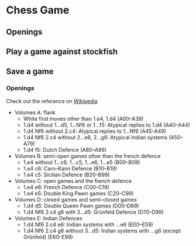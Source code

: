 # Chess Game


## Openings

## Play a game against stockfish

## Save a game

### Openings

Check out the referance on [Wikipedia](https://en.wikipedia.org/wiki/Encyclopaedia_of_Chess_Openings) 

- Volumes A: flank
  - White first moves other than 1.e4, 1.d4 (A00–A39)
  - 1.d4 without 1...d5, 1...Nf6 or 1...f5: Atypical replies to 1.d4 (A40–A44)
  - 1.d4 Nf6 without 2.c4: Atypical replies to 1...Nf6 (A45–A49)
  - 1.d4 Nf6 2.c4 without 2...e6, 2...g6: Atypical Indian systems (A50–A79)
  - 1.d4 f5: Dutch Defence (A80–A99)
- Volumes B: semi-open games other than the french defence
  - 1.e4 without 1...c6, 1...c5, 1...e6, 1...e5 (B00–B09)
  - 1.e4 c6: Caro–Kann Defence (B10–B19)
  - 1.e4 c5: Sicilian Defence (B20–B99)
- Volumes C: open games and the french defence
  - 1.e4 e6: French Defence (C00–C19)
  - 1.e4 e5: Double King Pawn games (C20–C99)
- Volumes D: closed games and semi-closed games
  - 1.d4 d5: Double Queen Pawn games (D00–D69)
  - 1.d4 Nf6 2.c4 g6 with 3...d5: Grünfeld Defence (D70–D99)
- Volumes E: Indian Defences
  - 1.d4 Nf6 2.c4 e6: Indian systems with ...e6 (E00–E59)
  - 1.d4 Nf6 2.c4 g6 without 3...d5: Indian systems with ...g6 (except Grünfeld) (E60–E99)
